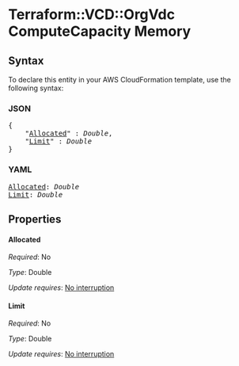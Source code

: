 # Terraform::VCD::OrgVdc ComputeCapacity Memory

## Syntax

To declare this entity in your AWS CloudFormation template, use the following syntax:

### JSON

<pre>
{
    "<a href="#allocated" title="Allocated">Allocated</a>" : <i>Double</i>,
    "<a href="#limit" title="Limit">Limit</a>" : <i>Double</i>
}
</pre>

### YAML

<pre>
<a href="#allocated" title="Allocated">Allocated</a>: <i>Double</i>
<a href="#limit" title="Limit">Limit</a>: <i>Double</i>
</pre>

## Properties

#### Allocated

_Required_: No

_Type_: Double

_Update requires_: [No interruption](https://docs.aws.amazon.com/AWSCloudFormation/latest/UserGuide/using-cfn-updating-stacks-update-behaviors.html#update-no-interrupt)

#### Limit

_Required_: No

_Type_: Double

_Update requires_: [No interruption](https://docs.aws.amazon.com/AWSCloudFormation/latest/UserGuide/using-cfn-updating-stacks-update-behaviors.html#update-no-interrupt)

